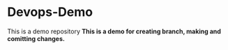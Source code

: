 # Devops-Demo
This is a demo repository
**This is a demo for creating branch, making and comitting changes.**
